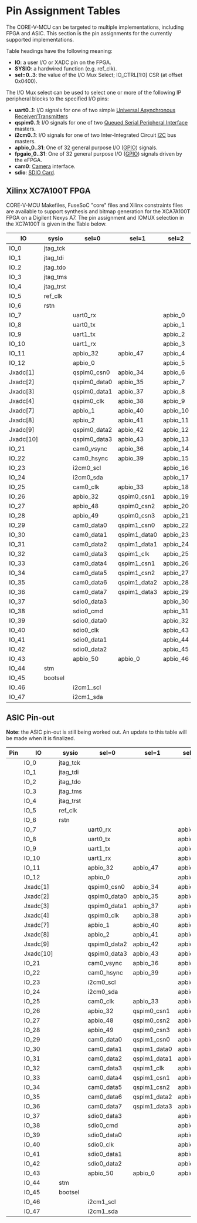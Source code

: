 # Pin Assignment Tables
The CORE-V-MCU can be targeted to multiple implementations, including FPGA and ASIC.
This section is the pin assignments for the currently supported implementations.

Table headings have the following meaning:

* **IO**: a user I/O or XADC pin on the FPGA.
* **SYSIO**: a hardwired function (e.g. ref_clk).
* **sel=0..3**: the value of the I/O Mux Select; IO_CTRL[1:0] CSR (at offset 0x0400).

The I/O Mux select can be used to select one or more of the following IP peripheral blocks to the specified I/O pins:

* **uart0..1**: I/O signals for one of two simple [Universal Asynchronous Receiver/Transmitters](uart.md)
* **qspim0..1**: I/O signals for one of two [Queued Serial Peripheral Interface](qspim.md) masters.
* **i2cm0..1**: I/O signals for one of two Inter-Integrated Circuit [I2C](i2cm.md) bus masters.
* **apbio_0..31**: One of 32 general purpose I/O ([GPIO](apb_gpio.md)) signals.
* **fpgaio_0..31**: One of 32 general purpose I/O ([GPIO](apb_gpio.md)) signals driven by the eFPGA.
* **cam0**: [Camera](cam.md) interface.
* **sdio**: [SDIO Card](sdio).

## Xilinx XC7A100T FPGA
CORE-V-MCU Makefiles, FuseSoC "core" files and Xilinx constraints files are available to support synthesis and bitmap generation for the XCA7A100T FPGA on a Digilent Nexys A7.
The pin assignment and IOMUX selection in the XC7A100T is given in the Table below.

| IO | sysio | sel=0 | sel=1 | sel=2 | sel=3 |
| --- | --- | --- | --- | --- | --- |
| IO_0 | jtag_tck |  |  |  |  |
| IO_1 | jtag_tdi |  |  |  |  |
| IO_2 | jtag_tdo |  |  |  |  |
| IO_3 | jtag_tms |  |  |  |  |
| IO_4 | jtag_trst |  |  |  |  |
| IO_5 | ref_clk |  |  |  |  |
| IO_6 | rstn |  |  |  |  |
| IO_7 |  | uart0_rx |  | apbio_0 | fpgaio_0 |
| IO_8 |  | uart0_tx |  | apbio_1 | fpgaio_1 |
| IO_9 |  | uart1_tx |  | apbio_2 | fpgaio_2 |
| IO_10 |  | uart1_rx |  | apbio_3 | fpgaio_3 |
| IO_11 |  | apbio_32 | apbio_47 | apbio_4 | fpgaio_4 |
| IO_12 |  | apbio_0 |  | apbio_5 | fpgaio_5 |
| Jxadc[1] |  | qspim0_csn0 | apbio_34 | apbio_6 | fpgaio_6 |
| Jxadc[2] |  | qspim0_data0 | apbio_35 | apbio_7 | fpgaio_7 |
| Jxadc[3] |  | qspim0_data1 | apbio_37 | apbio_8 | fpgaio_8 |
| Jxadc[4] |  | qspim0_clk | apbio_38 | apbio_9 | fpgaio_9 |
| Jxadc[7] |  | apbio_1 | apbio_40 | apbio_10 | fpgaio_10 |
| Jxadc[8] |  | apbio_2 | apbio_41 | apbio_11 | fpgaio_11 |
| Jxadc[9] |  | qspim0_data2 | apbio_42 | apbio_12 | fpgaio_12 |
| Jxadc[10] |  | qspim0_data3 | apbio_43 | apbio_13 | fpgaio_13 |
| IO_21 |  | cam0_vsync | apbio_36 | apbio_14 | fpgaio_14 |
| IO_22 |  | cam0_hsync | apbio_39 | apbio_15 | fpgaio_15 |
| IO_23 |  | i2cm0_scl |  | apbio_16 | fpgaio_16 |
| IO_24 |  | i2cm0_sda |  | apbio_17 | fpgaio_17 |
| IO_25 |  | cam0_clk | apbio_33 | apbio_18 | fpgaio_18 |
| IO_26 |  | apbio_32 | qspim0_csn1 | apbio_19 | fpgaio_19 |
| IO_27 |  | apbio_48 | qspim0_csn2 | apbio_20 | fpgaio_20 |
| IO_28 |  | apbio_49 | qspim0_csn3 | apbio_21 | fpgaio_21 |
| IO_29 |  | cam0_data0 | qspim1_csn0 | apbio_22 | fpgaio_22 |
| IO_30 |  | cam0_data1 | qspim1_data0 | apbio_23 | fpgaio_23 |
| IO_31 |  | cam0_data2 | qspim1_data1 | apbio_24 | fpgaio_24 |
| IO_32 |  | cam0_data3 | qspim1_clk | apbio_25 | fpgaio_25 |
| IO_33 |  | cam0_data4 | qspim1_csn1 | apbio_26 | fpgaio_26 |
| IO_34 |  | cam0_data5 | qspim1_csn2 | apbio_27 | fpgaio_27 |
| IO_35 |  | cam0_data6 | qspim1_data2 | apbio_28 | fpgaio_28 |
| IO_36 |  | cam0_data7 | qspim1_data3 | apbio_29 | fpgaio_29 |
| IO_37 |  | sdio0_data3 |  | apbio_30 | fpgaio_30 |
| IO_38 |  | sdio0_cmd |  | apbio_31 | fpgaio_31 |
| IO_39 |  | sdio0_data0 |  | apbio_32 | fpgaio_32 |
| IO_40 |  | sdio0_clk |  | apbio_43 | fpgaio_33 |
| IO_41 |  | sdio0_data1 |  | apbio_44 | fpgaio_34 |
| IO_42 |  | sdio0_data2 |  | apbio_45 | fpgaio_35 |
| IO_43 |  | apbio_50 | apbio_0 | apbio_46 | fpgaio_36 |
| IO_44 | stm |  |  |  |  |
| IO_45 | bootsel |  |  |  | fpgaio_37 |
| IO_46 |  | i2cm1_scl |  |  | fpgaio_38 |
| IO_47 |  | i2cm1_sda |  |  | fpgaio_39 |

## ASIC Pin-out

**Note**: the ASIC pin-out is still being worked out.
An update to this table will be made when it is finalized.

| Pin | IO | sysio | sel=0 | sel=1 | sel=2 | sel=3 |
| --- | --- | --- | --- | --- | --- | --- |
|     | IO_0 | jtag_tck |  |  |  |  |
|     | IO_1 | jtag_tdi |  |  |  |  |
|     | IO_2 | jtag_tdo |  |  |  |  |
|     | IO_3 | jtag_tms |  |  |  |  |
|     | IO_4 | jtag_trst |  |  |  |  |
|     | IO_5 | ref_clk |  |  |  |  |
|     | IO_6 | rstn |  |  |  |  |
|     | IO_7 |  | uart0_rx |  | apbio_0 | fpgaio_0 |
|     | IO_8 |  | uart0_tx |  | apbio_1 | fpgaio_1 |
|     | IO_9 |  | uart1_tx |  | apbio_2 | fpgaio_2 |
|     | IO_10 |  | uart1_rx |  | apbio_3 | fpgaio_3 |
|     | IO_11 |  | apbio_32 | apbio_47 | apbio_4 | fpgaio_4 |
|     | IO_12 |  | apbio_0 |  | apbio_5 | fpgaio_5 |
|     | Jxadc[1] |  | qspim0_csn0 | apbio_34 | apbio_6 | fpgaio_6 |
|     | Jxadc[2] |  | qspim0_data0 | apbio_35 | apbio_7 | fpgaio_7 |
|     | Jxadc[3] |  | qspim0_data1 | apbio_37 | apbio_8 | fpgaio_8 |
|     | Jxadc[4] |  | qspim0_clk | apbio_38 | apbio_9 | fpgaio_9 |
|     | Jxadc[7] |  | apbio_1 | apbio_40 | apbio_10 | fpgaio_10 |
|     | Jxadc[8] |  | apbio_2 | apbio_41 | apbio_11 | fpgaio_11 |
|     | Jxadc[9] |  | qspim0_data2 | apbio_42 | apbio_12 | fpgaio_12 |
|     | Jxadc[10] |  | qspim0_data3 | apbio_43 | apbio_13 | fpgaio_13 |
|     | IO_21 |  | cam0_vsync | apbio_36 | apbio_14 | fpgaio_14 |
|     | IO_22 |  | cam0_hsync | apbio_39 | apbio_15 | fpgaio_15 |
|     | IO_23 |  | i2cm0_scl |  | apbio_16 | fpgaio_16 |
|     | IO_24 |  | i2cm0_sda |  | apbio_17 | fpgaio_17 |
|     | IO_25 |  | cam0_clk | apbio_33 | apbio_18 | fpgaio_18 |
|     | IO_26 |  | apbio_32 | qspim0_csn1 | apbio_19 | fpgaio_19 |
|     | IO_27 |  | apbio_48 | qspim0_csn2 | apbio_20 | fpgaio_20 |
|     | IO_28 |  | apbio_49 | qspim0_csn3 | apbio_21 | fpgaio_21 |
|     | IO_29 |  | cam0_data0 | qspim1_csn0 | apbio_22 | fpgaio_22 |
|     | IO_30 |  | cam0_data1 | qspim1_data0 | apbio_23 | fpgaio_23 |
|     | IO_31 |  | cam0_data2 | qspim1_data1 | apbio_24 | fpgaio_24 |
|     | IO_32 |  | cam0_data3 | qspim1_clk | apbio_25 | fpgaio_25 |
|     | IO_33 |  | cam0_data4 | qspim1_csn1 | apbio_26 | fpgaio_26 |
|     | IO_34 |  | cam0_data5 | qspim1_csn2 | apbio_27 | fpgaio_27 |
|     | IO_35 |  | cam0_data6 | qspim1_data2 | apbio_28 | fpgaio_28 |
|     | IO_36 |  | cam0_data7 | qspim1_data3 | apbio_29 | fpgaio_29 |
|     | IO_37 |  | sdio0_data3 |  | apbio_30 | fpgaio_30 |
|     | IO_38 |  | sdio0_cmd |  | apbio_31 | fpgaio_31 |
|     | IO_39 |  | sdio0_data0 |  | apbio_32 | fpgaio_32 |
|     | IO_40 |  | sdio0_clk |  | apbio_43 | fpgaio_33 |
|     | IO_41 |  | sdio0_data1 |  | apbio_44 | fpgaio_34 |
|     | IO_42 |  | sdio0_data2 |  | apbio_45 | fpgaio_35 |
|     | IO_43 |  | apbio_50 | apbio_0 | apbio_46 | fpgaio_36 |
|     | IO_44 | stm |  |  |  |  |
|     | IO_45 | bootsel |  |  |  | fpgaio_37 |
|     | IO_46 |  | i2cm1_scl |  |  | fpgaio_38 |
|     | IO_47 |  | i2cm1_sda |  |  | fpgaio_39 |

